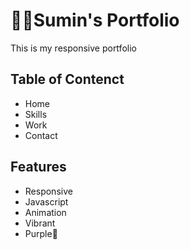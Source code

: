  #  👋🏼Sumin's Portfolio
This is my responsive portfolio 

## Table of Contenct 
* Home
* Skills 
* Work 
* Contact 

## Features 
* Responsive 
* Javascript 
* Animation 
* Vibrant 
* Purple💜 
